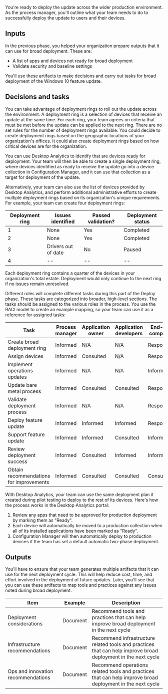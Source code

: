 You're ready to deploy the update across the wider production environment. As the process manager, you'll outline what your team needs to do to successfully deploy the update to users and their devices.

## Inputs

In the previous phase, you helped your organization prepare outputs that it can use for broad deployment. These are:

- A list of apps and devices not ready for broad deployment
- Validate security and baseline settings

You'll use these artifacts to make decisions and carry out tasks for broad deployment of the Windows 10 feature update.

## Decisions and tasks  

You can take advantage of deployment rings to roll out the update across the environment. A deployment ring is a selection of devices that receive an update at the same time. For each ring, your team agrees on criteria that must be met before the update can be applied to the next ring. There are no set rules for the number of deployment rings available. You could decide to create deployment rings based on the geographic locations of your organization's offices. It could also create deployment rings based on how critical devices are for the organization.

You can use Desktop Analytics to identify that are devices ready for deployment. Your team will then be able to create a single deployment ring, where devices identified as ready to receive the update go into a device collection in Configuration Manager, and it can use that collection as a target for deployment of the update.

Alternatively, your team can also use the list of devices provided by Desktop Analytics, and perform additional administrative efforts to create multiple deployment rings based on its organization's unique requirements. For example, your team can create four deployment rings:

|Deployment ring  |Issues identified  |Passed validation?  |Deployment status  |
|---------|---------|---------|---------|
|1     |None|Yes|Completed|
|2     |None|Yes|Completed|
|3     |Drivers out of date|No|Paused|
|4     |--|--|--|

Each deployment ring contains a quarter of the devices in your organization's total estate. Deployment would only continue to the next ring if no issues remain unresolved.

Different roles will complete different tasks during this part of the Deploy phase. These tasks are categorized into broader, high-level sections. The tasks should be assigned to the various roles in the process. You use the RACI model to create an example mapping, so your team can use it as a reference for assigned tasks:

|Task  |Process manager  |Application owner  |Application developers  |End-user computing  |Security  |Operations  |
|---------|---------|---------|---------|---------|---------|---------|
|Create broad deployment ring|Informed|N/A|N/A|Responsible|N/A|Informed
|Assign devices|Informed|Consulted|N/A|Responsible|Informed|Consulted
|Implement operations updates     |Informed|N/A|N/A|Informed|N/A|Responsible
|Update bare metal process|Informed|Consulted|Consulted|Responsible|Consulted|Consulted
|Validate deployment process|Informed|N/A|N/A|Responsible|N/A|Informed
|Deploy feature update|Informed|Informed|Informed|Responsible|Informed|Consulted
|Support feature update|Informed|Informed|Consulted|Informed|Consulted|Responsible
|Review deployment success|Informed |Consulted|Informed|Informed|Informed|Responsible
|Obtain recommendations for improvements|Informed |Consulted|Consulted|Consulted|Consulted|Consulted

With Desktop Analytics, your team can use the same deployment plan it created during pilot testing to deploy to the rest of its devices. Here's how the process works in the Desktop Analytics portal:

1. Review any apps that need to be approved for production deployment by marking them as "Ready".
1. Each device will automatically be moved to a production collection when all of its installed applications have been marked as "Ready".
1. Configuration Manager will then automatically deploy to production devices if the team has set a default automatic two-phase deployment.

## Outputs

You'll have to ensure that your team generates multiple artifacts that it can use for the next deployment cycle. This will help reduce cost, time, and effort involved in the deployment of future updates. Later, you'll see that you can use these artifacts to map tools and practices against any issues noted during broad deployment.

|Item  |Example  |Description  |
|---------|---------|---------|
|Deployment considerations|Document|Recommend tools and practices that can help improve broad deployment in the next cycle|
|Infrastructure recommendations|Document|Recommend infrastructure related tools and practices that can help improve broad deployment in the next cycle|
|Ops and innovation recommendations|Document|Recommend operations related tools and practices that can help improve broad deployment in the next cycle|
